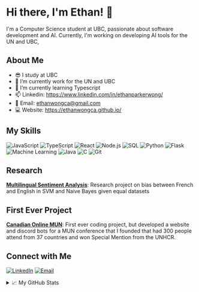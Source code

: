 # Hi there, I'm Ethan! 👋

I'm a Computer Science student at UBC, passionate about software development and AI. Currently, I'm working on developing AI tools for the UN and UBC,

## About Me
- :sunglasses: I study at UBC 
- 🔭 I’m currently work for the UN and UBC
- 🌱 I’m currently learning Typescript
- 📫 Linkedin: https://www.linkedin.com/in/ethanparkerwong/
- 📧 Email: ethanwongca@gmail.com
- :computer: Website: https://ethanwongca.github.io/

## My Skills
![JavaScript](https://img.shields.io/badge/JavaScript-F7DF1E?style=flat&logo=javascript&logoColor=black)
![TypeScript](https://img.shields.io/badge/TypeScript-007ACC?style=flat&logo=typescript&logoColor=white)
![React](https://img.shields.io/badge/React-61DAFB?style=flat&logo=react&logoColor=black)
![Node.js](https://img.shields.io/badge/Node.js-339933?style=flat&logo=node.js&logoColor=white)
![SQL](https://img.shields.io/badge/SQL-4479A1?style=flat&logo=postgresql&logoColor=white)
![Python](https://img.shields.io/badge/Python-3776AB?style=flat&logo=python&logoColor=white)
![Flask](https://img.shields.io/badge/Flask-000000?style=flat&logo=flask&logoColor=white)
![Machine Learning](https://img.shields.io/badge/Machine%20Learning-FF6F00?style=flat&logo=ml&logoColor=white)
![Java](https://img.shields.io/badge/Java-007396?style=flat&logo=java&logoColor=white)
![C](https://img.shields.io/badge/C-A8B9CC?style=flat&logo=c&logoColor=white)
![Git](https://img.shields.io/badge/Git-F05032?style=flat&logo=git&logoColor=white)

## Research 
**[Multilingual Sentiment Analysis](https://arxiv.org/abs/2405.06692)**: Research project on bias between French and English in SVM and Naive Bayes given equal datasets

## First Ever Project 
**[Canadian Online MUN](https://github.com/ethanwongca/canadianonlinemun)**: First ever coding project, but developed a website and discord bots for a MUN conference that I founded that had 300 people attend from 37 countries and won Special Mention from the UNHCR. <br/>

## Connect with Me
[![LinkedIn](https://img.shields.io/badge/LinkedIn-blue?style=flat&logo=linkedin&logoColor=white)](https://www.linkedin.com/in/ethanparkerwong/)
[![Email](https://img.shields.io/badge/Email-D14836?style=flat&logo=gmail&logoColor=white)](mailto:ethanwongca@gmail.com)

<details>
  <summary>📈 My GitHub Stats </summary>
  
  ![Top Languages](https://github-readme-stats.vercel.app/api/top-langs/?username=ethanwongca&layout=compact&theme=radical)
</details>
